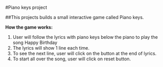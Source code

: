 #Piano keys project

##This projects builds a small interactive game called Piano keys.

**How the game works:**
1. User will follow the lyrics with piano keys below the piano to play the song Happy Birthday
2. The lyrics will show 1 line each time.
3. To see the next line, user will click on the button at the end of lyrics.
4. To start all over the song, user will click on reset button.


